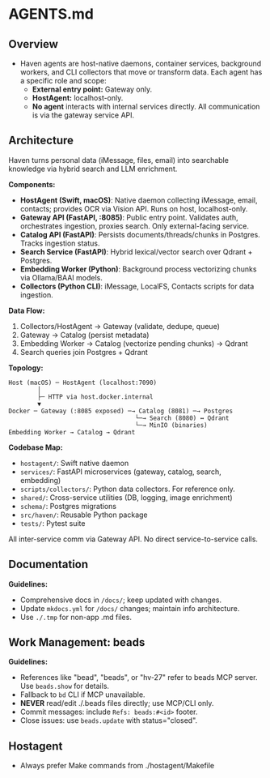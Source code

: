 # AGENTS.md


## Overview
* Haven agents are host-native daemons, container services, background workers, and CLI collectors that move or transform data. Each agent has a specific role and scope: 
  * **External entry point:** Gateway only.  
  * **HostAgent:** localhost-only.  
  * **No agent** interacts with internal services directly. All communication is via the gateway service API.

## Architecture
Haven turns personal data (iMessage, files, email) into searchable knowledge via hybrid search and LLM enrichment.

**Components:**
- **HostAgent (Swift, macOS)**: Native daemon collecting iMessage, email, contacts; provides OCR via Vision API. Runs on host, localhost-only.
- **Gateway API (FastAPI, :8085)**: Public entry point. Validates auth, orchestrates ingestion, proxies search. Only external-facing service.
- **Catalog API (FastAPI)**: Persists documents/threads/chunks in Postgres. Tracks ingestion status.
- **Search Service (FastAPI)**: Hybrid lexical/vector search over Qdrant + Postgres.
- **Embedding Worker (Python)**: Background process vectorizing chunks via Ollama/BAAI models.
- **Collectors (Python CLI)**: iMessage, LocalFS, Contacts scripts for data ingestion.

**Data Flow:**
1. Collectors/HostAgent → Gateway (validate, dedupe, queue)
2. Gateway → Catalog (persist metadata)
3. Embedding Worker → Catalog (vectorize pending chunks) → Qdrant
4. Search queries join Postgres + Qdrant

**Topology:**
```
Host (macOS) ─ HostAgent (localhost:7090)
        │
        ├─ HTTP via host.docker.internal
        ▼
Docker ─ Gateway (:8085 exposed) ─→ Catalog (8081) ─→ Postgres
                                   └─→ Search (8080) ↔ Qdrant
                                   └─→ MinIO (binaries)
Embedding Worker → Catalog → Qdrant
```

**Codebase Map:**
- `hostagent/`: Swift native daemon
- `services/`: FastAPI microservices (gateway, catalog, search, embedding)
- `scripts/collectors/`: Python data collectors. For reference only.
- `shared/`: Cross-service utilities (DB, logging, image enrichment)
- `schema/`: Postgres migrations
- `src/haven/`: Reusable Python package
- `tests/`: Pytest suite

All inter-service comm via Gateway API. No direct service-to-service calls.

## Documentation
**Guidelines:**
- Comprehensive docs in `/docs/`; keep updated with changes.
- Update `mkdocs.yml` for `/docs/` changes; maintain info architecture.
- Use `./.tmp` for non-app .md files.

## Work Management: beads
**Guidelines:**
- References like "bead", "beads", or "hv-27" refer to beads MCP server. Use `beads.show` for details.
- Fallback to `bd` CLI if MCP unavailable.
- **NEVER** read/edit ./.beads files directly; use MCP/CLI only.
- Commit messages: include `Refs: beads:#<id>` footer.
- Close issues: use `beads.update` with status="closed".


## Hostagent
* Always prefer Make commands from ./hostagent/Makefile

